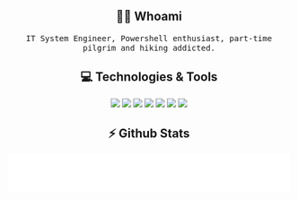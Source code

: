 <h2 align="center"> 👨‍💻 Whoami</h2>
<p align="center">
  <samp>IT System Engineer, Powershell enthusiast, part-time pilgrim and hiking addicted.
  </samp>
</p>

<h2 align="center"> 💻 Technologies &amp; Tools</h2>
<p align="center">

<img src="https://img.shields.io/static/v1?logo=powershell&label=&message=Powershell&color=black&logoColor=white&style=flat-square" />
<img src="https://img.shields.io/static/v1?logo=visualstudiocode&label=&message=VS%20Code&color=black&style=flat-square" />
<img src="https://img.shields.io/static/v1?logo=git&label=&message=Git&color=black&logoColor=white&style=flat-square" />
<img src="https://img.shields.io/static/v1?logo=github&label=&message=Github&color=black&logoColor=white&style=flat-square" />
<img src="https://img.shields.io/static/v1?logo=microsoftazure&label=&message=MSAzure&color=black&logoColor=white&style=flat-square" />
<img src="https://img.shields.io/static/v1?logo=windows&label=&message=Windows&color=black&logoColor=white&style=flat-square" />
<img src="https://img.shields.io/static/v1?logo=windowsterminal&label=&message=Windows%20Terminal&color=black&logoColor=white&style=flat-square" />

</p>

<h2 align="center"> ⚡ Github Stats </h2>
<p align="center">
<img src="github-metrics.svg" />
</p>